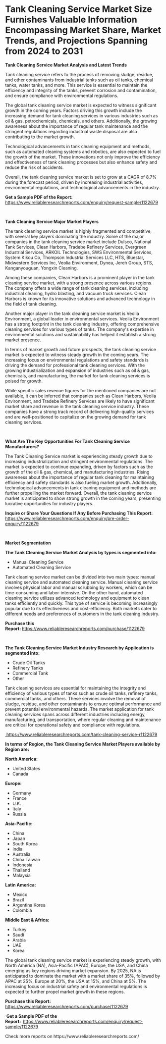 <p><h1>Tank Cleaning Service Market Size Furnishes Valuable Information Encompassing Market Share, Market Trends, and Projections Spanning from 2024 to 2031</h1></p><p><strong>Tank Cleaning Service Market Analysis and Latest Trends</strong></p>
<p><p>Tank cleaning service refers to the process of removing sludge, residue, and other contaminants from industrial tanks such as oil tanks, chemical tanks, water tanks, and more. This service is essential to maintain the efficiency and integrity of the tanks, prevent corrosion and contamination, and ensure compliance with environmental regulations.</p><p>The global tank cleaning service market is expected to witness significant growth in the coming years. Factors driving this growth include the increasing demand for tank cleaning services in various industries such as oil & gas, petrochemicals, chemicals, and others. Additionally, the growing awareness about the importance of regular tank maintenance and the stringent regulations regarding industrial waste disposal are also contributing to the market growth.</p><p>Technological advancements in tank cleaning equipment and methods, such as automated cleaning systems and robotics, are also expected to fuel the growth of the market. These innovations not only improve the efficiency and effectiveness of tank cleaning processes but also enhance safety and reduce the risk of accidents.</p><p>Overall, the tank cleaning service market is set to grow at a CAGR of 8.7% during the forecast period, driven by increasing industrial activities, environmental regulations, and technological advancements in the industry.</p></p>
<p><strong>Get a Sample PDF of the Report:&nbsp;</strong> <a href="https://www.reliableresearchreports.com/enquiry/request-sample/1122679">https://www.reliableresearchreports.com/enquiry/request-sample/1122679</a></p>
<p>&nbsp;</p>
<p><strong>Tank Cleaning Service Major Market Players</strong></p>
<p><p>The tank cleaning service market is highly fragmented and competitive, with several key players dominating the industry. Some of the major companies in the tank cleaning service market include Dulsco, National Tank Services, Clean Harbors, Tradebe Refinery Services, Evergreen Industrial Services, ARKOIL Technologies, SWS Environmental Services, System Kikou Co, Thompson Industrial Services LLC, HTS, Bluestar, Midwestern Services Inc, Veolia Environment, Dynea, Jereh Group, STS, Kanganyouguan, Yongxin Cleaning.</p><p>Among these companies, Clean Harbors is a prominent player in the tank cleaning service market, with a strong presence across various regions. The company offers a wide range of tank cleaning services, including industrial cleaning, hydro blasting, and vacuum truck services. Clean Harbors is known for its innovative solutions and advanced technology in the field of tank cleaning.</p><p>Another major player in the tank cleaning service market is Veolia Environment, a global leader in environmental services. Veolia Environment has a strong footprint in the tank cleaning industry, offering comprehensive cleaning services for various types of tanks. The company's expertise in environmental solutions and sustainability has helped it establish a strong market presence.</p><p>In terms of market growth and future prospects, the tank cleaning service market is expected to witness steady growth in the coming years. The increasing focus on environmental regulations and safety standards is driving the demand for professional tank cleaning services. With the growing industrialization and expansion of industries such as oil & gas, chemicals, and manufacturing, the market for tank cleaning services is poised for growth.</p><p>While specific sales revenue figures for the mentioned companies are not available, it can be inferred that companies such as Clean Harbors, Veolia Environment, and Tradebe Refinery Services are likely to have significant market share and revenue in the tank cleaning service industry. These companies have a strong track record of delivering high-quality services and are well-positioned to capitalize on the growing demand for tank cleaning services.</p></p>
<p>&nbsp;</p>
<p><strong>What Are The Key Opportunities For Tank Cleaning Service Manufacturers?</strong></p>
<p><p>The Tank Cleaning Service market is experiencing steady growth due to increasing industrialization and stringent environmental regulations. The market is expected to continue expanding, driven by factors such as the growth of the oil & gas, chemical, and manufacturing industries. Rising awareness about the importance of regular tank cleaning for maintaining efficiency and safety standards is also fueling market growth. Additionally, technological advancements in tank cleaning equipment and methods are further propelling the market forward. Overall, the tank cleaning service market is anticipated to show strong growth in the coming years, presenting lucrative opportunities for industry players.</p></p>
<p><strong>Inquire or Share Your Questions If Any Before Purchasing This Report:</strong> <a href="https://www.reliableresearchreports.com/enquiry/pre-order-enquiry/1122679">https://www.reliableresearchreports.com/enquiry/pre-order-enquiry/1122679</a></p>
<p>&nbsp;</p>
<p><strong>Market Segmentation</strong></p>
<p><strong>The Tank Cleaning Service Market Analysis by types is segmented into:</strong></p>
<p><ul><li>Manual Cleaning Service</li><li>Automated Cleaning Service</li></ul></p>
<p><p>Tank cleaning service market can be divided into two main types: manual cleaning service and automated cleaning service. Manual cleaning service involves physical labor and manual scrubbing by workers, which can be time-consuming and labor-intensive. On the other hand, automated cleaning service utilizes advanced technology and equipment to clean tanks efficiently and quickly. This type of service is becoming increasingly popular due to its effectiveness and cost-efficiency. Both markets cater to different needs and preferences of customers in the tank cleaning industry.</p></p>
<p><strong>Purchase this Report:&nbsp;</strong><a href="https://www.reliableresearchreports.com/purchase/1122679">https://www.reliableresearchreports.com/purchase/1122679</a></p>
<p>&nbsp;</p>
<p><strong>The Tank Cleaning Service Market Industry Research by Application is segmented into:</strong></p>
<p><ul><li>Crude Oil Tanks</li><li>Refinery Tanks</li><li>Commercial Tank</li><li>Other</li></ul></p>
<p><p>Tank cleaning services are essential for maintaining the integrity and efficiency of various types of tanks such as crude oil tanks, refinery tanks, commercial tanks, and others. These services involve the removal of sludge, residue, and other contaminants to ensure optimal performance and prevent potential environmental hazards. The market application for tank cleaning services spans across different industries including energy, manufacturing, and transportation, where regular cleaning and maintenance are critical for operational safety and compliance with regulations.</p></p>
<p><a href="https://www.reliableresearchreports.com/tank-cleaning-service-r1122679">&nbsp;https://www.reliableresearchreports.com/tank-cleaning-service-r1122679</a></p>
<p><strong>In terms of Region, the Tank Cleaning Service Market Players available by Region are:</strong></p>
<p>
    <p> <strong> North America: </strong>
        <ul>
            <li>United States</li>
            <li>Canada</li>
        </ul>
        </p> 
    <p> <strong> Europe: </strong>
        <ul>
            <li>Germany</li>
            <li>France</li>
            <li>U.K.</li>
            <li>Italy</li>
            <li>Russia</li>
        </ul>
        </p> 
    <p> <strong> Asia-Pacific: </strong>
        <ul>
            <li>China</li>
            <li>Japan</li>
            <li>South Korea</li>
            <li>India</li>
            <li>Australia</li>
            <li>China Taiwan</li>
            <li>Indonesia</li>
            <li>Thailand</li>
            <li>Malaysia</li>
        </ul>
        </p> 
    <p> <strong> Latin America: </strong>
        <ul>
            <li>Mexico</li>
            <li>Brazil</li>
            <li>Argentina Korea</li>
            <li>Colombia</li>
        </ul>
        </p> 
    <p> <strong> Middle East & Africa: </strong>
        <ul>
            <li>Turkey</li>
            <li>Saudi</li>
            <li>Arabia</li>
            <li>UAE</li>
            <li>Korea</li>
        </ul>
    </p>
    </p>
<p><p>The global tank cleaning service market is experiencing steady growth, with North America (NA), Asia-Pacific (APAC), Europe, the USA, and China emerging as key regions driving market expansion. By 2025, NA is anticipated to dominate the market with a market share of 35%, followed by APAC at 25%, Europe at 20%, the USA at 15%, and China at 5%. The increasing focus on industrial safety and environmental regulations is expected to further propel market growth in these regions.</p></p>
<p><strong>Purchase this Report: </strong><a href="https://www.reliableresearchreports.com/purchase/1122679">https://www.reliableresearchreports.com/purchase/1122679</a></p>
<p>&nbsp;<strong>Get a Sample PDF of the Report:&nbsp;&nbsp;</strong><a href="https://www.reliableresearchreports.com/enquiry/request-sample/1122679">https://www.reliableresearchreports.com/enquiry/request-sample/1122679</a></p>
<p><strong></strong></p>
<p>Check more reports on https://www.reliableresearchreports.com/</p>